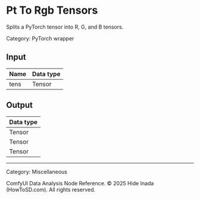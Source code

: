# Pt To Rgb Tensors
Splits a PyTorch tensor into R, G, and B tensors.

Category: PyTorch wrapper

## Input
| Name | Data type |
|---|---|
| tens | Tensor |

## Output
| Data type |
|---|
| Tensor |
| Tensor |
| Tensor |

<HR>
Category: Miscellaneous

ComfyUI Data Analysis Node Reference. © 2025 Hide Inada (HowToSD.com). All rights reserved.
